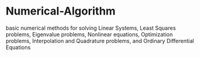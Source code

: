 # Numerical-Algorithm

basic numerical methods for solving Linear Systems, Least Squares problems, Eigenvalue problems, Nonlinear equations, Optimization problems, Interpolation and Quadrature problems, and Ordinary Differential Equations
